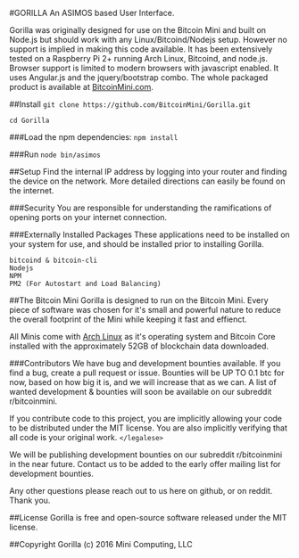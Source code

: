 #GORILLA
An ASIMOS based User Interface.

Gorilla was originally designed for use on the Bitcoin Mini and built on Node.js but should work with any Linux/Bitcoind/Nodejs setup.  However no support is implied in making this code available. It has been extensively tested on a Raspberry Pi 2+ running Arch Linux, Bitcoind, and node.js. Browser support is limited to modern browsers with javascript enabled. It uses Angular.js and the jquery/bootstrap combo. The whole packaged product is available at [BitcoinMini.com](https://bitcoinmini.com/).


##Install
`git clone https://github.com/BitcoinMini/Gorilla.git`

`cd Gorilla`

###Load the npm dependencies:
`npm install`

###Run
`node bin/asimos`


##Setup
Find the internal IP address by logging into your router and finding the device on the network. More detailed directions can easily be found on the internet.


###Security
You are responsible for understanding the ramifications of opening ports on your internet connection.


###Externally Installed Packages
These applications need to be installed on your system for use, and should be installed prior to installing Gorilla.

    bitcoind & bitcoin-cli
    Nodejs
    NPM
    PM2 (For Autostart and Load Balancing)


##The Bitcoin Mini
Gorilla is designed to run on the Bitcoin Mini. Every piece of software was chosen for it's small and powerful nature to reduce the overall footprint of the Mini while keeping it fast and effienct.

All Minis come with [Arch Linux](https://www.archlinux.org/) as it's operating system and Bitcoin Core installed with the approximately 52GB of blockchain data downloaded.


###Contributors
We have bug and development bounties available. If you find a bug, create a pull request or issue. Bounties will be UP TO 0.1 btc for now, based on how big it is, and we will increase that as we can. A list of wanted development & bounties will soon be available on our subreddit r/bitcoinmini. 

If you contribute code to this project, you are implicitly allowing your code to be distributed under the MIT license. You are also implicitly verifying that all code is your original work. `</legalese>`

We will be publishing development bounties on our subreddit r/bitcoinmini in the near future. Contact us to be added to the early offer mailing list for development bounties.

Any other questions please reach out to us here on github, or on reddit. Thank you.


##License
Gorilla is free and open-source software released under the MIT license.


##Copyright
Gorilla (c) 2016 Mini Computing, LLC
